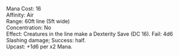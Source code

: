 Mana Cost: 16  
Affinity: Air  
Range: 60ft line (5ft wide)  
Concentration: No  
Effect: Creatures in the line make a Dexterity Save (DC 16). Fail: 4d6 Slashing damage; Success: half.  
Upcast: +1d6 per x2 Mana.